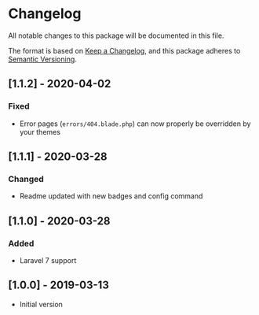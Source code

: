# Changelog
All notable changes to this package will be documented in this file.

The format is based on [Keep a Changelog](https://keepachangelog.com/en/1.0.0/),
and this package adheres to [Semantic Versioning](https://semver.org/spec/v2.0.0.html).

## [1.1.2] - 2020-04-02
### Fixed
- Error pages (`errors/404.blade.php`) can now properly be overridden by your themes

## [1.1.1] - 2020-03-28
### Changed
- Readme updated with new badges and config command

## [1.1.0] - 2020-03-28
### Added
- Laravel 7 support

## [1.0.0] - 2019-03-13
- Initial version
